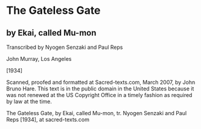 # The Gateless Gate

## by Ekai, called Mu-mon

Transcribed by Nyogen Senzaki and Paul Reps

John Murray, Los Angeles

[1934]

Scanned, proofed and formatted at Sacred-texts.com, March 2007, by John Bruno Hare. This text is in the public domain in the United States because it was not renewed at the US Copyright Office in a timely fashion as required by law at the time.

The Gateless Gate, by Ekai, called Mu-mon, tr. Nyogen Senzaki and Paul Reps [1934], at sacred-texts.com

